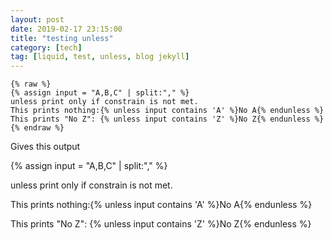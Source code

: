 ```yaml
---
layout: post
date: 2019-02-17 23:15:00
title: "testing unless"
category: [tech]
tag: [liquid, test, unless, blog jekyll]
---
```


    {% raw %}
    {% assign input = "A,B,C" | split:"," %}
    unless print only if constrain is not met.
    This prints nothing:{% unless input contains 'A' %}No A{% endunless %}
    This prints "No Z": {% unless input contains 'Z' %}No Z{% endunless %}
    {% endraw %}

Gives this output

{% assign input = "A,B,C" | split:"," %}

unless print only if constrain is not met.

This prints nothing:{% unless input contains 'A' %}No A{% endunless %}

This prints "No Z": {% unless input contains 'Z' %}No Z{% endunless %}

